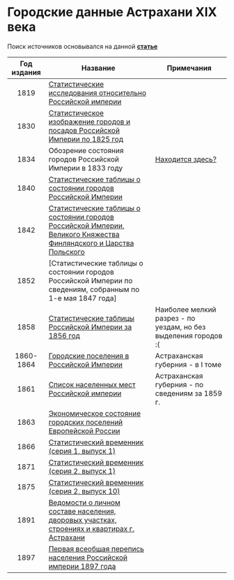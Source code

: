 # Городские данные Астрахани XIX века

Поиск источников основывался на данной **[статье](https://cyberleninka.ru/article/n/osnovnye-statisticheskie-istochniki-dlya-izucheniya-razvitiya-rossiyskogo-goroda-v-xix-v)**

| Год издания | Название | Примечания |
| :---: | --- | --- |
| 1819 | [Статистические исследования относительно Российской империи](http://nipol.ucoz.ru/load/statistika_rossijskoj_imperii/statistika_naselenija_i_rasselenija/statisticheskie_issledovanija_otnositelno_rossijskoj_imperii_chast_1_o_narodonaselenii/142-1-0-7517) |  |
| 1830 | [Статистическое изображение городов и посадов Российской Империи по 1825 год](https://www.prlib.ru/item/453950) |  |
| 1834 | Обозрение состояния городов Российской Империи в 1833 году | [Находится здесь?](https://elib.rgo.ru/handle/123456789/189575) |
| 1840 | [Статистические таблицы о состоянии городов Российской Империи](https://www.prlib.ru/item/453933) |  |
| 1842 | [Статистические таблицы о состоянии городов Российской Империи, Великого Княжества Финляндского и Царства Польского](https://www.prlib.ru/item/453934) |  |
| 1852 | [Статистические таблицы о состоянии городов Российской Империи по сведениям, собранным по 1-е мая 1847 года] |  |
| 1858 | [Статистические таблицы Российской Империи за 1856 год](https://www.prlib.ru/item/453935) | Наиболее мелкий разрез - по уездам, но без выделения городов :( |
| 1860-1864 | [Городские поселения в Российской Империи](https://runivers.ru/lib/book19825/595670/) | Астраханская губерния - в I томе |
| 1861 | [Список населенных мест Российской империи](https://rusneb.ru/catalog/000200_000018_v19_rc_1343379/) | Астраханская губерния - по сведениям за 1859 г. |
| 1863 | [Экономическое состояние городских поселений Европейской России](https://www.prlib.ru/item/463060) |  |
| 1866 | [Статистический временник (серия 1, выпуск 1)](http://nipol.ucoz.ru/load/statistika_rossijskoj_imperii/statisticheskij_vremennik_rossijskoj_imperii_1866_1890/statisticheskij_vremennik_rossijskoj_imperii_serija_1_vypusk_1/141-1-0-2451) |  |
| 1871 | [Статистический временник (серия 2, выпуск 1)](http://nipol.ucoz.ru/load/statistika_rossijskoj_imperii/statisticheskij_vremennik_rossijskoj_imperii_1866_1890/statisticheskij_vremennik_rossijskoj_imperii_serija_2_vypusk_1/141-1-0-2450) |  |
| 1875 | [Статистический временник (серия 2, выпуск 10)](http://nipol.ucoz.ru/load/statistika_rossijskoj_imperii/statisticheskij_vremennik_rossijskoj_imperii_1866_1890/statisticheskij_vremennik_rossijskoj_imperii_serija_2_vypusk_10/141-1-0-2443) |  |
| 1891 | [Ведомости о личном составе населения, дворовых участках, строениях и квартирах г. Астрахани](https://www.prlib.ru/item/322890) |  |
| 1897 | [Первая всеобщая перепись населения Российской империи 1897 года](http://www.demoscope.ru/weekly/ssp/census.php?cy=0) |  |
